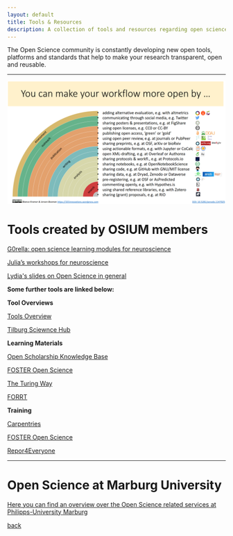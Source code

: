 ```yaml
---
layout: default
title: Tools & Resources
description: A collection of tools and resources regarding open science and open science best practices.
---
```


The Open Science community is constantly developing new open tools, platforms and standards that help to make your research transparent, open and reusable. 

---

![Rainbow](./assets/images/rainbow-of-open-science.png)

# Tools created by OSIUM members


<a href="https://g0rella.github.io/gorella_mwn/index.html">G0rella: open science learning modules for neuroscience</a>

<a href="https://sfbs.pages.uni-marburg.de/sfb135/nowa/nowa.site/workshop/">Julia’s workshops for neuroscience</a>

<a href="https://zenodo.org/communities/hefdi/?page=1&size=20">Lydia's slides on Open Science in general</a>



**Some further tools are linked below:**

__Tool Overviews__

<a href="https://101innovations.wordpress.com/">Tools Overview</a>

<a href="https://tilburgsciencehub.com/">Tilburg Sciewnce Hub</a>

__Learning Materials__

<a href="https://www.cos.io/communities/open-scholarship-knowledge-base">Open Scholarship Knowledge Base</a>

<a href="https://www.fosteropenscience.eu/">FOSTER Open Science</a>

<a href="https://the-turing-way.netlify.app//">The Turing Way</a>

<a href="[https://www.fosteropenscience.eu/](https://forrt.org/nexus/)">FORRT</a>

__Training__

<a href="https://carpentries.org/workshops-curricula/">Carpentries</a>

<a href="https://www.fosteropenscience.eu/">FOSTER Open Science</a>

<a href="https://repro4everyone.org/">Repor4Everyone</a>




---

# Open Science at Marburg University

<a href="https://www.uni-marburg.de/de/open-science/">Here you can find an overview over the Open Science related services at Philipps-University Marburg</a>


[back](./)
